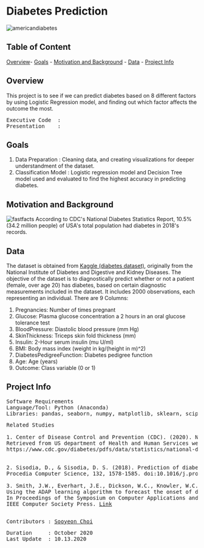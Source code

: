 # **Diabetes Prediction**

![americandiabetes](https://user-images.githubusercontent.com/70929605/95784951-d1430e00-0ca2-11eb-814a-36cdaccb1076.JPG)


## **Table of Content**

[Overview](https://github.com/schoi15-umbc/Diabetes#overview)-
[Goals](https://github.com/schoi15-umbc/Diabetes#goals) -
[Motivation and Background](https://github.com/schoi15-umbc/Diabetes#motivation-and-background) -
[Data](https://github.com/schoi15-umbc/Diabetes#data) -
[Project Info](https://github.com/schoi15-umbc/Diabetes#project-info) 


## **Overview**
This project is to see if we can predict diabetes based on 8 different factors by using Logistic Regression model, and finding out which factor affects the outcome the most. 

<pre>
Executive Code  :<a  </a>
Presentation    :<a  </a>
</pre>

## **Goals**
1. Data Preparation     : Cleaning data, and creating visualizations for deeper understandment of the dataset. 
2. Classification Model : Logistic regression model and Decision Tree model used and evaluated to find the highest accuracy in predicting diabetes. 

## **Motivation and Background**
![fastfacts](https://user-images.githubusercontent.com/70929605/95785162-3d257680-0ca3-11eb-8cdf-26b2d4d49708.JPG)
According to CDC's National Diabetes Statistics Report, 10.5% (34.2 million people) of USA's total population had diabetes in 2018's records. 


## **Data**
The dataset is obtained from [Kaggle (diabetes dataset)](https://www.kaggle.com/johndasilva/diabetes), originally from the National Institute of Diabetes and Digestive and Kidney Diseases. The objective of the dataset is to diagnostically predict whether or not a patient (female, over age 20) has diabetes, based on certain diagnostic measurements included in the dataset. It includes 2000 observations, each representing an individual. 
There are 9 Columns: 

1. Pregnancies: Number of times pregnant
2. Glucose: Plasma glucose concentration a 2 hours in an oral glucose tolerance test
3. BloodPressure: Diastolic blood pressure (mm Hg)
4. SkinThickness: Triceps skin fold thickness (mm)
5. Insulin: 2-Hour serum insulin (mu U/ml)
6. BMI: Body mass index (weight in kg/(height in m)^2)
7. DiabetesPedigreeFunction: Diabetes pedigree function
8. Age: Age (years)
9. Outcome: Class variable (0 or 1)


## **Project Info**

<pre>
Software Requirements
Language/Tool: Python (Anaconda)
Libraries: pandas, seaborn, numpy, matplotlib, sklearn, scipy
</pre>

<pre>
Related Studies

1. Center of Disease Control and Prevention (CDC). (2020). National Diabetes Statistics Report, 2020 . 
Retrieved from US department of Health and Human Services website:
https://www.cdc.gov/diabetes/pdfs/data/statistics/national-diabetes-statistics-report.pdf <a href=https://www.cdc.gov/diabetes/pdfs/data/statistics/national-diabetes-statistics-report.pdf>Link</a>


2. Sisodia, D., & Sisodia, D. S. (2018). Prediction of diabetes using classification algorithms. 
Procedia Computer Science, 132, 1578-1585. doi:10.1016/j.procs.2018.05.122 <a href=https://reader.elsevier.com/reader/sd/pii/S1877050918308548?token=A7FEE310F8811BAA3534C1445A9ED03CC4CBB7C487AA3D4EAF6A32F69B01D7530B8F4FF21BC983425FC92D5389515EC4>Link</a>

3. Smith, J.W., Everhart, J.E., Dickson, W.C., Knowler, W.C., & Johannes, R.S. (1988). 
Using the ADAP learning algorithm to forecast the onset of diabetes mellitus. 
In Proceedings of the Symposium on Computer Applications and Medical Care (pp. 261--265). 
IEEE Computer Society Press. <a href=https://www.ncbi.nlm.nih.gov/pmc/articles/PMC2245318/pdf/procascamc00018-0276.pdf>Link</a>

</pre>

<pre>
Contributors : <a href=https://github.com/schoi15-umbc>Sooyeon Choi</a>
</pre>

<pre>
Duration     : October 2020
Last Update  : 10.13.2020
</pre>
